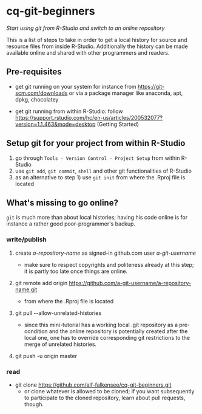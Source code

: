 # cq-git-beginners

*Start using git from R-Studio and switch to an online repository*

This is a list of steps to take in order to get a local history for
source and resource files from inside R-Studio. Additionally the
history can be made available online and shared with other programmers
and readers.

## Pre-requisites

- get git running on your system for instance from
  https://git-scm.com/downloads or via a package manager like
  anaconda, apt, dpkg, chocolatey

- get git running from within R-Studio: follow https://support.rstudio.com/hc/en-us/articles/200532077?version=1.1.463&mode=desktop (Getting Started)

## Setup git for your project from within R-Studio

1) go through `Tools - Version Control - Project Setup` from within R-Studio
2) use `git add`, `git commit`, `shell` and other git functionalities of R-Studio
3) as an alternative to step 1) use `git init` from where the .Rproj file is located

## What's missing to go online?

`git` is much more than about local histories; having his code online is
for instance a rather good poor-programmer's backup.

### write/publish
1) create *a-repository-name* as signed-in github.com user *a-git-username*
	- make sure to respect copyrights and politeness already at this
      step; it is partly too late once things are online.

2) git remote add origin https://github.com/a-git-username/a-repository-name.git
    - from where the .Rproj file is located

3) git pull --allow-unrelated-histories
    - since this mini-tutorial has a working local .git repository as a
      pre-condition and the online repository is potentially created after
      the local one, one has to override corresponding git restrictions to
      the merge of unrelated histories.

4) git push -u origin master

### read
- git clone https://github.com/alf-falkensee/cq-git-beginners.git
  - or clone whatever is allowed to be cloned; if you want
    subsequently to participate to the cloned repository, learn about
    pull requests, though.
